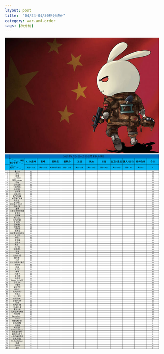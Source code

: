 ```yaml
---
layout: post
title:  "04/24-04/30积分统计"
category: war-and-order
tags: [积分榜]
---
```

![Logo](/media/files/2017/03/24/logo.jpg)
![Core424](/media/files/2017/04/24/424.png)